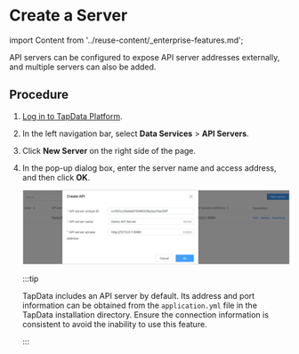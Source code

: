 # Create a Server
import Content from '../reuse-content/_enterprise-features.md';

<Content />

API servers can be configured to expose API server addresses externally, and multiple servers can also be added.

## Procedure

1. [Log in to TapData Platform](../user-guide/log-in.md).

2. In the left navigation bar, select **Data Services** > **API Servers**.

3. Click **New Server** on the right side of the page.

4. In the pop-up dialog box, enter the server name and access address, and then click **OK**.

   ![](../images/create_api_server.png)

   :::tip

   TapData includes an API server by default. Its address and port information can be obtained from the `application.yml` file in the TapData installation directory. Ensure the connection information is consistent to avoid the inability to use this feature.

   :::
